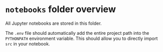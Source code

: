 # `notebooks` folder overview

All Jupyter notebooks are stored in this folder.

The `.env` file  should automatically add the entire project path into the
`PYTHONPATH` environment variable. This should allow you to directly import `src` in
your notebook.
